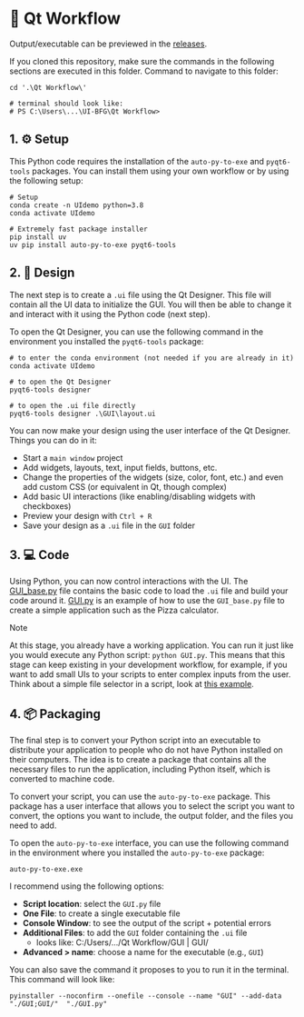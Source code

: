 <!-- Qt workflow ~ Philippe Soubrier ~ 24/05/2024 -->
# 🔄 Qt Workflow

Output/executable can be previewed in the [releases](../releases).

If you cloned this repository, make sure the commands in the following sections are executed in this folder. Command to navigate to this folder:
```shell
cd '.\Qt Workflow\'

# terminal should look like:
# PS C:\Users\...\UI-BFG\Qt Workflow> 
```

## 1. ⚙️ Setup

This Python code requires the installation of the `auto-py-to-exe` and `pyqt6-tools` packages. You can install them using your own workflow or by using the following setup:

```shell
# Setup
conda create -n UIdemo python=3.8
conda activate UIdemo 

# Extremely fast package installer
pip install uv 
uv pip install auto-py-to-exe pyqt6-tools 
```

## 2. 🎨 Design

The next step is to create a `.ui` file using the Qt Designer. This file will contain all the UI data to initialize the GUI. You will then be able to change it and interact with it using the Python code (next step).

To open the Qt Designer, you can use the following command in the environment you installed the `pyqt6-tools` package:
```shell
# to enter the conda environment (not needed if you are already in it)
conda activate UIdemo

# to open the Qt Designer
pyqt6-tools designer

# to open the .ui file directly
pyqt6-tools designer .\GUI\layout.ui
```

You can now make your design using the user interface of the Qt Designer. Things you can do in it:
- Start a `main window` project
- Add widgets, layouts, text, input fields, buttons, etc.
- Change the properties of the widgets (size, color, font, etc.) and even add custom CSS (or equivalent in Qt, though complex)
- Add basic UI interactions (like enabling/disabling widgets with checkboxes)
- Preview your design with `Ctrl + R`
- Save your design as a `.ui` file in the `GUI` folder

## 3. 💻 Code

Using Python, you can now control interactions with the UI. The [GUI_base.py](GUI_base.py) file contains the basic code to load the `.ui` file and build your code around it. [GUI.py](GUI.py) is an example of how to use the `GUI_base.py` file to create a simple application such as the Pizza calculator.

> [!NOTE]
> At this stage, you already have a working application. You can run it just like you would execute any Python script: `python GUI.py`. This means that this stage can keep existing in your development workflow, for example, if you want to add small UIs to your scripts to enter complex inputs from the user. Think about a simple file selector in a script, look at [this example](file_selector.py).

## 4. 📦 Packaging

The final step is to convert your Python script into an executable to distribute your application to people who do not have Python installed on their computers. The idea is to create a package that contains all the necessary files to run the application, including Python itself, which is converted to machine code.

To convert your script, you can use the `auto-py-to-exe` package. This package has a user interface that allows you to select the script you want to convert, the options you want to include, the output folder, and the files you need to add.

To open the `auto-py-to-exe` interface, you can use the following command in the environment where you installed the `auto-py-to-exe` package:
```shell
auto-py-to-exe.exe
```

I recommend using the following options:
- **Script location**: select the `GUI.py` file
- **One File**: to create a single executable file
- **Console Window**: to see the output of the script + potential errors
- **Additional Files**: to add the `GUI` folder containing the `.ui` file
  - looks like: C:/Users/.../Qt Workflow/GUI | GUI/
- **Advanced > name**: choose a name for the executable (e.g., `GUI`)

You can also save the command it proposes to you to run it in the terminal. This command will look like:
```shell
pyinstaller --noconfirm --onefile --console --name "GUI" --add-data "./GUI;GUI/"  "./GUI.py"
```